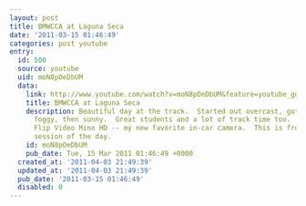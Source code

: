 ```yaml
---
layout: post
title: BMWCCA at Laguna Seca
date: '2011-03-15 01:46:49'
categories: post youtube
entry:
  id: 500
  source: youtube
  uid: moN8pOeDbUM
  data:
    link: http://www.youtube.com/watch?v=moN8pOeDbUM&feature=youtube_gdata&hd=1
    title: BMWCCA at Laguna Seca
    description: Beautiful day at the track.  Started out overcast, got sunny, then
      foggy, then sunny.  Great students and a lot of track time too.  Shot with a
      Flip Video Mino HD -- my new favorite in-car camera.  This is from the second
      session of the day.
    id: moN8pOeDbUM
    pub_date: Tue, 15 Mar 2011 01:46:49 +0000
  created_at: '2011-04-03 21:49:39'
  updated_at: '2011-04-03 21:49:39'
  pub_date: '2011-03-15 01:46:49'
  disabled: 0
---
```

